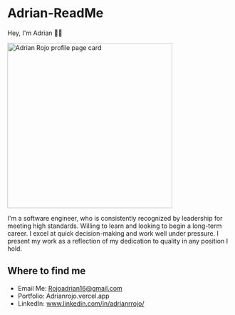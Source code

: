 # Adrian-ReadMe

Hey, I'm Adrian 🙋‍♂️


<img width="370" alt="Adrian Rojo profile page card" src="https://user-images.githubusercontent.com/108231637/201268867-88cf6c7b-9a50-490d-bdc8-e1692df72a48.png">

I'm a software engineer, who is consistently recognized by leadership for meeting high standards. Willing to learn and looking to begin a long-term career. I excel at quick decision-making and work well under pressure. I present my work as a reflection of my dedication to quality in any position I hold.

## Where to find me

- Email Me: 
  Rojoadrian16@gmail.com
- Portfolio:
  Adrianrojo.vercel.app
- LinkedIn:
  www.linkedin.com/in/adrianrrojo/
